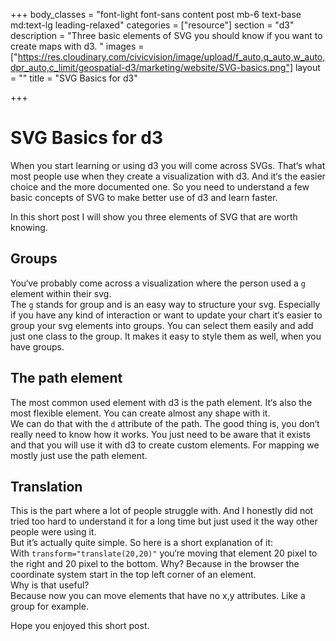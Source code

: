 +++
body_classes = "font-light font-sans content post mb-6 text-base md:text-lg leading-relaxed"
categories = ["resource"]
section = "d3"
description = "Three basic elements of SVG you should know if you want to create maps with d3. "
images = ["https://res.cloudinary.com/civicvision/image/upload/f_auto,q_auto,w_auto,dpr_auto,c_limit/geospatial-d3/marketing/website/SVG-basics.png"]
layout = ""
title = "SVG Basics for d3"

+++
# SVG Basics for d3

When you start learning or using d3 you will come across SVGs. That‘s what most people use when they create a visualization with d3. And it‘s the easier choice and the more documented one. So you need to understand a few basic concepts of SVG to make better use of d3 and learn faster.  

In this short post I will show you three elements of SVG that are worth knowing.  

## Groups

You‘ve probably come across a visualization where the person used a `g` element within their svg.  
The `g` stands for group and is an easy way to structure your svg. Especially if you have any kind of interaction or want to update your chart it‘s easier to group your svg elements into groups. You can select them easily and add just one class to the group. It makes it easy to style them as well, when you have groups.

## The path element

The most common used element with d3 is the path element. It‘s also the most flexible element. You can create almost any shape with it.  
We can do that with the `d` attribute of the path. The good thing is, you don‘t really need to know how it works. You just need to be aware that it exists and that you will use it with d3 to create custom elements. For mapping we mostly just use the path element.

## Translation

This is the part where a lot of people struggle with. And I honestly did not tried too hard to understand it for a long time but just used it the way other people were using it.  
But it’s actually quite simple. So here is a short explanation of it:  
With `transform="translate(20,20)"` you‘re moving that element 20 pixel to the right and 20 pixel to the bottom. Why? Because in the browser the coordinate system start in the top left corner of an element.  
Why is that useful?  
Because now you can move elements that have no x,y attributes. Like a group for example.  

Hope you enjoyed this short post. 
